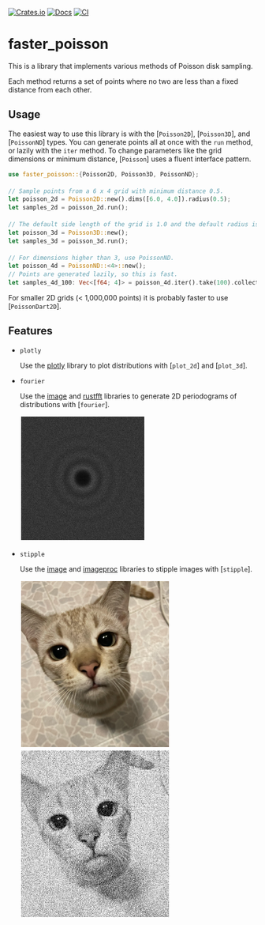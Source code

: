 [![Crates.io](https://img.shields.io/crates/v/faster_poisson.svg)](https://crates.io/crates/faster_poisson)
[![Docs](https://docs.rs/faster_poisson/badge.svg)](https://docs.rs/faster_poisson/)
[![CI](https://github.com/nubDotDev/faster-poisson-disk-sampling/actions/workflows/rust.yml/badge.svg)](https://github.com/nubDotDev/faster-poisson-disk-sampling/actions/workflows/rust.yml)

# faster_poisson

This is a library that implements various methods of Poisson disk sampling.

Each method returns a set of points where no two are less than a fixed distance from each other.

## Usage

The easiest way to use this library is with the [`Poisson2D`], [`Poisson3D`], and [`PoissonND`] types.
You can generate points all at once with the `run` method, or lazily with the `iter` method.
To change parameters like the grid dimensions or minimum distance, [`Poisson`] uses a fluent interface pattern.

```rust
use faster_poisson::{Poisson2D, Poisson3D, PoissonND};

// Sample points from a 6 x 4 grid with minimum distance 0.5.
let poisson_2d = Poisson2D::new().dims([6.0, 4.0]).radius(0.5);
let samples_2d = poisson_2d.run();

// The default side length of the grid is 1.0 and the default radius is 0.1.
let poisson_3d = Poisson3D::new();
let samples_3d = poisson_3d.run();

// For dimensions higher than 3, use PoissonND.
let poisson_4d = PoissonND::<4>::new();
// Points are generated lazily, so this is fast.
let samples_4d_100: Vec<[f64; 4]> = poisson_4d.iter().take(100).collect();
```

For smaller 2D grids (< 1,000,000 points) it is probably faster to use [`PoissonDart2D`].

## Features

- `plotly`

    Use the [plotly](https://docs.rs/plotly/latest/plotly/) library to plot distributions with [`plot_2d`] and [`plot_3d`].

- `fourier`

    Use the [image](https://docs.rs/image/latest/image/) and [rustfft](https://docs.rs/rustfft/latest/rustfft/) libraries to generate 2D periodograms of distributions with [`fourier`].

    <img src="https://raw.githubusercontent.com/nubDotDev/faster-poisson-disk-sampling/refs/heads/main/assets/parental_fourier.png" width=250 style="border: 2px solid white;"/>

- `stipple`

    Use the [image](https://docs.rs/image/latest/image/) and [imageproc](https://docs.rs/imageproc/latest/imageproc/) libraries to stipple images with [`stipple`].

    <img src="https://raw.githubusercontent.com/nubDotDev/faster-poisson-disk-sampling/refs/heads/main/assets/cat.png" width=300 style="border: 2px solid white;"/>
    <img src="https://raw.githubusercontent.com/nubDotDev/faster-poisson-disk-sampling/refs/heads/main/assets/cat_stipple.png" width=300 style="border: 2px solid white;"/>
